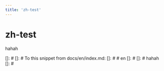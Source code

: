 ```yaml
---
title: 'zh-test'
---
```


# zh-test

hahah

[]: #
[]: # To this snippet from docs/en/index.md:
[]: # # en
[]: #
[]: # hahah
[]: #
